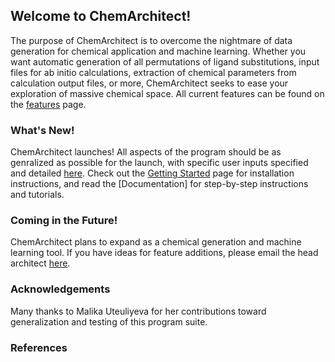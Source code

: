 ## Welcome to ChemArchitect!

The purpose of ChemArchitect is to overcome the nightmare of data generation for chemical application and machine learning. Whether you want automatic generation of all permutations of ligand substitutions, input files for ab initio calculations, extraction of chemical parameters from calculation output files, or more, ChemArchitect seeks to ease your exploration of massive chemical space. All current features can be found on the [features]() page.

### What's New!

ChemArchitect launches! All aspects of the program should be as genralized as possible for the launch, with specific user inputs specified and detailed [here](https://jfreeze95.github.io/ChemArchitect/Documentation). Check out the [Getting Started](https://jfreeze95.github.io/ChemArchitect/GettingStarted) page for installation instructions, and read the [Documentation] for step-by-step instructions and tutorials.

### Coming in the Future!

ChemArchitect plans to expand as a chemical generation and machine learning tool. If you have ideas for feature additions, please email the head architect [here](jessica.freeze@yale.edu).

### Acknowledgements

Many thanks to Malika Uteuliyeva for her contributions toward generalization and testing of this program suite.

### References
